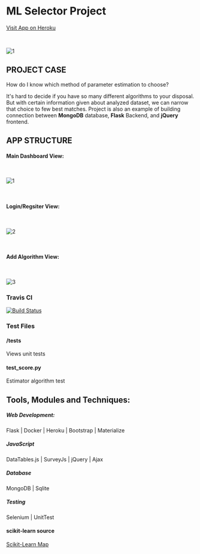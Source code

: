 # ML Selector Project

[Visit App on Heroku](https://mlselector.herokuapp.com/)

<br>

![1](https://user-images.githubusercontent.com/26208598/55672680-a568f000-5895-11e9-94d2-92aff7f8984a.JPG)


## PROJECT CASE

How do I know which method of parameter estimation to choose? <br>

It's hard to decide if you have so many different algorithms to your disposal. But with certain information given about analyzed dataset, we can narrow that choice to few best matches.
Project is also an example of building connection between <b>MongoDB</b> database, <b>Flask</b> Backend, and <b>jQuery</b> frontend.


## APP STRUCTURE

#### Main Dashboard View:
<br>

![1](https://user-images.githubusercontent.com/26208598/55672680-a568f000-5895-11e9-94d2-92aff7f8984a.JPG)

<br>

#### Login/Regsiter View:

<br>

![2](https://user-images.githubusercontent.com/26208598/55672681-a69a1d00-5895-11e9-87fb-e57151af2ae1.JPG)

<br>

#### Add Algorithm View:

<br>

![3](https://user-images.githubusercontent.com/26208598/55672682-a7cb4a00-5895-11e9-8312-690d48e984b8.JPG)
<br>

### Travis CI

[![Build Status](https://travis-ci.com/LukaszMalucha/ML-Selector.svg?branch=master)](https://travis-ci.com/LukaszMalucha/ML-Selector)

### Test Files

#### /tests
Views unit tests

#### test_score.py
Estimator algorithm test


## Tools, Modules and Techniques:


##### Web Development:

Flask | Docker | Heroku | Bootstrap | Materialize 

##### JavaScript

DataTables.js | SurveyJs | jQuery | Ajax

##### Database

MongoDB | Sqlite

##### Testing

Selenium | UnitTest

#### scikit-learn source

[Scikit-Learn Map](http://scikit-learn.org/stable/tutorial/machine_learning_map/index.html)

